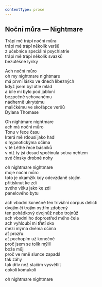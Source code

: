 ```yaml
---
contentType: prose
---
```


## Noční můra — Nightmare

Trápí mě trápí noční můra  
trápí mé trápí několik veršů  
z učebnice speciální psychiatrie  
trápí mě trápí několik svazků  
bezútěšné lyriky

Ach noční můro  
oh my nightmare nightmare  
má první lásko ve dnech líbezných  
když jsem byl útle mlád  
a bíle mi bylo pod jabloní  
bezpečně schovanému  
nádherně ukrytému  
maličkému ve skořápce veršů  
Dylana Thomase

Oh nightmare nightmare  
ach má noční můro  
Tonu v řece času  
která mě rdousí jako had  
s hypnotickýma očima  
v té Léthé řece básníků  
v níž ty jsi dosud spočinula sotva nehtem  
své čínsky drobné nohy

oh nightmare nightmare  
moje noční můro  
toto je okamžik kdy odevzdaně stojím  
přitisknut ke zdi  
svého věku jako ke zdi  
panelového bytu

ach vbodni konečné ten triviální corpus delicti  
dvojím či trojím ostřím zdobený  
ten pohádkový dvojnůž nebo trojnůž  
ach vbodni ho doprostřed mého čela  
ach vyhloubí mi třetí oko  
mezi mýma dvěma očima  
ať prozřu  
ať pochopím už konečně  
proč jsem se tolik mýlil  
bože můj  
proč ve mně slunce zapadá  
tak záhy  
tak dřív než stačím vysvětlit  
cokoli komukoli

oh nightmare nightmare

